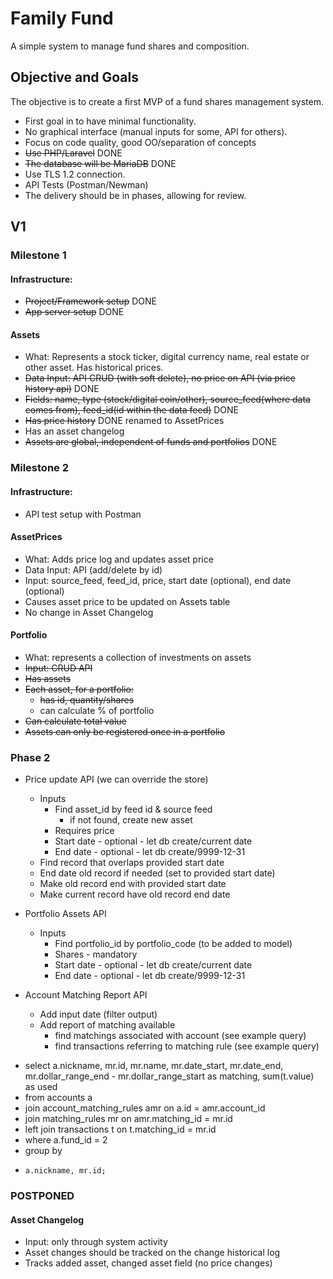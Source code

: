 # Family Fund
A simple system to manage fund shares and composition.

## Objective and Goals

The objective is to create a first MVP of a fund shares management system.
* First goal in to have minimal functionality. 
* No graphical interface (manual inputs for some, API for others).
* Focus on code quality, good OO/separation of concepts 
* ~~Use PHP/Laravel~~ DONE
* ~~The database will be MariaDB~~ DONE
* Use TLS 1.2 connection.
* API Tests (Postman/Newman)
* The delivery should be in phases, allowing for review.

## V1

### Milestone 1 
#### Infrastructure:
* ~~Project/Framework setup~~ DONE
* ~~App server setup~~ DONE

#### Assets
* What: Represents a stock ticker, digital currency name, real estate or other asset. Has historical prices.
* ~~Data Input: API CRUD (with soft delete), no price on API (via price history api)~~ DONE
* ~~Fields: name, type (stock/digital coin/other), source_feed(where data comes from), feed_id(id within the data feed)~~ DONE
* ~~Has price history~~ DONE renamed to AssetPrices
* Has an asset changelog
* ~~Assets are global, independent of funds and portfolios~~ DONE

### Milestone 2
#### Infrastructure:
* API test setup with Postman

#### AssetPrices
* What: Adds price log and updates asset price
* Data Input: API (add/delete by id)
* Input: source_feed, feed_id, price, start date (optional), end date (optional)
* Causes asset price to be updated on Assets table
* No change in Asset Changelog

#### Portfolio
* What: represents a collection of investments on assets
* ~~Input: CRUD API~~
* ~~Has assets~~
* ~~Each asset, for a portfolio:~~ 
    * ~~has id, quantity/shares~~
    * can calculate % of portfolio
* ~~Can calculate total value~~
* ~~Assets can only be registered once in a portfolio~~

### Phase 2
* Price update API (we can override the store)
    * Inputs
        * Find asset_id by feed id & source feed
            * if not found, create new asset
        * Requires price
        * Start date - optional - let db create/current date
        * End date - optional - let db create/9999-12-31
    * Find record that overlaps provided start date
    * End date old record if needed (set to provided start date)
    * Make old record end with provided start date
    * Make current record have old record end date

* Portfolio Assets API
    * Inputs
        * Find portfolio_id by portfolio_code (to be added to model)
        * Shares - mandatory
        * Start date - optional - let db create/current date
        * End date - optional - let db create/9999-12-31

* Account Matching Report API
    * Add input date (filter output)
    * Add report of matching available
        * find matchings associated with account (see example query)
        * find transactions referring to matching rule (see example query)
- select a.nickname, mr.id, mr.name, mr.date_start, mr.date_end, mr.dollar_range_end - mr.dollar_range_start as matching, sum(t.value) as used
- from accounts a
- join account_matching_rules amr on a.id = amr.account_id
- join matching_rules mr on amr.matching_id = mr.id
- left join transactions t on t.matching_id = mr.id
- where a.fund_id = 2
- group by
-     a.nickname, mr.id;

### POSTPONED
#### Asset Changelog
* Input: only through system activity
* Asset changes should be tracked on the change historical log 
* Tracks added asset, changed asset field (no price changes)

